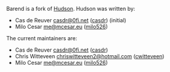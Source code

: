 Barend is a fork of [Hudson][1]. Hudson was written by:

- Cas de Reuver <casdr@0fi.net> ([casdr](http://github.com/casdr)) (initial)
- Milo Cesar <me@mcesar.eu> ([milo526](http://github.com/milo526))

The current maintainers are:

- Cas de Reuver <casdr@0fi.net> ([casdr](http://github.com/casdr))
- Chris Witteveen <chriswitteveen2@hotmail.com> ([cwitteveen](http://github.com/cwitteveen))
- Milo Cesar <me@mcesar.eu> ([milo526](http://github.com/milo526))

[1]: http://git.0fi.net/experium/hudson/ "Hudson repository"
